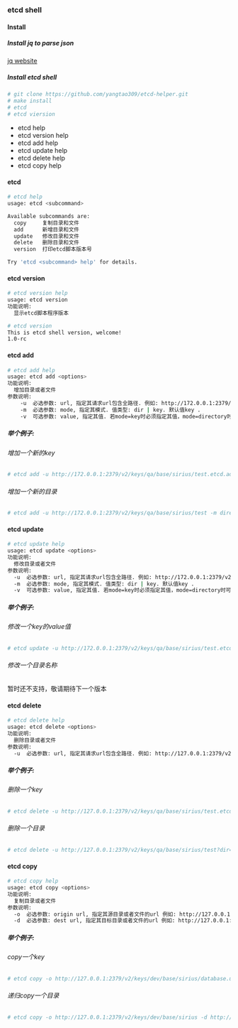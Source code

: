 
### etcd shell 

#### Install

##### Install jq to parse json

[jq website](https://stedolan.github.io/jq/)

##### Install etcd shell

```bash
# git clone https://github.com/yangtao309/etcd-helper.git
# make install
# etcd 
# etcd viersion
```

*	etcd help
*	etcd version help
*	etcd add help
*	etcd update help
*	etcd delete help
*	etcd copy help

#### etcd

```bash
# etcd help
usage: etcd <subcommand>

Available subcommands are:
  copy     复制目录和文件
  add      新增目录和文件
  update   修改目录和文件
  delete   删除目录和文件
  version  打印etcd脚本版本号

Try 'etcd <subcommand> help' for details.
```

#### etcd version 

```bash
# etcd version help
usage: etcd version
功能说明:
  显示etcd脚本程序版本

# etcd version
This is etcd shell version, welcome!
1.0-rc
```

#### etcd add 

```bash
# etcd add help
usage: etcd add <options>
功能说明:
  增加目录或者文件
参数说明:
	-u	必选参数: url, 指定其请求url包含全路径. 例如: http://172.0.0.1:2379/v2/keys/dev/yangtao .
	-m	必选参数: mode, 指定其模式. 值类型: dir | key. 默认值key . 
	-v	可选参数: value, 指定其值. 若mode=key时必须指定其值，mode=directory时可选 .
```

##### 举个例子:

###### 增加一个新的key

```bash
# etcd add -u http://172.0.0.1:2379/v2/keys/qa/base/sirius/test.etcd.add -m key -v "hello world" 
```

###### 增加一个新的目录
```bash
# etcd add -u http://172.0.0.1:2379/v2/keys/qa/base/sirius/test -m directory
```

#### etcd update

```bash
# etcd update help
usage: etcd update <options>
功能说明:
  修改目录或者文件
参数说明:
  -u  必选参数: url, 指定其请求url包含全路径. 例如: http://172.0.0.1:2379/v2/keys/dev/yangtao .
  -m  必选参数: mode, 指定其模式. 值类型: dir | key. 默认值key . 
  -v  可选参数: value, 指定其值. 若mode=key时必须指定其值，mode=directory时可选 .
```

##### 举个例子:

###### 修改一个key的value值

```bash
# etcd update -u http://172.0.0.1:2379/v2/keys/qa/base/sirius/test.etcd.add -m key -v "updated value"
```

###### 修改一个目录名称

暂时还不支持，敬请期待下一个版本

#### etcd delete

```bash
# etcd delete help
usage: etcd delete <options>
功能说明:
  删除目录或者文件
参数说明:
  -u  必选参数: url, 指定其请求url包含全路径. 例如: http://127.0.0.1:2379/v2/keys/dev/yangtao .
```

##### 举个例子:

###### 删除一个key

```bash
# etcd delete -u http://127.0.0.1:2379/v2/keys/qa/base/sirius/test.etcd.add
```

###### 删除一个目录

```bash
# etcd delete -u http://127.0.0.1:2379/v2/keys/qa/base/sirius/test?dir=true
```

#### etcd copy

```bash
# etcd copy help
usage: etcd copy <options>
功能说明:
  复制目录或者文件
参数说明:
  -o  必选参数: origin url, 指定其源目录或者文件的url 例如: http://127.0.0.1:2379/v2/keys/dev/yangtao .
  -d  必选参数: dest url, 指定其目标目录或者文件的url 例如: http://127.0.0.1:2379/v2/keys/qa/yangtao .
```

##### 举个例子:

###### copy一个key

```bash
# etcd copy -o http://127.0.0.1:2379/v2/keys/dev/base/sirius/database.username -d http://127.0.0.1:2379/v2/keys/qa/base/sirius/database.username
```

###### 递归copy一个目录

```bash
# etcd copy -o http://127.0.0.1:2379/v2/keys/dev/base/sirius -d http://127.0.0.1:2379/v2/keys/qa/base/sirius
```
